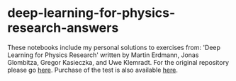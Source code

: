 # deep-learning-for-physics-research-answers
These notebooks include my personal solutions to exercises from:
'Deep Learning for Physics Research' written by Martin Erdmann, Jonas Glombitza, Gregor Kasieczka, and Uwe Klemradt.
For the original repository please go [here](https://github.com/DeepLearningForPhysicsResearchBook).
Purchase of the test is also available [here](https://worldscientific.com/worldscibooks/10.1142/12294).
